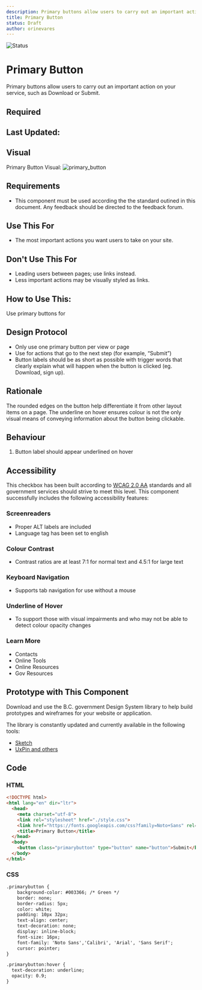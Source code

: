 ```yaml
---
description: Primary buttons allow users to carry out an important action.
title: Primary Button
status: Draft
author: orinevares
---
```


![Status](https://img.shields.io/badge/Component-Draft-orange.svg)

# Primary Button
Primary buttons allow users to carry out an important action on your service, such as Download or Submit.

## Required

## Last Updated:

## Visual
  Primary Button Visual:
![primary_button](https://github.com/bcgov/design-system/blob/master/components/primary_button/images/primary_button.png?raw=true)

## Requirements
* This component must be used according the the standard outined in this document. Any feedback should be directed to the feedback forum.

## Use This For
* The most important actions you want users to take on your site.

## Don't Use This For
*	Leading users between pages; use links instead.
*	Less important actions may be visually styled as links.

## How to Use This:
Use primary buttons for 

## Design Protocol
*	Only use one primary button per view or page
*	Use for actions that go to the next step (for example, “Submit”)
*	Button labels should be as short as possible with trigger words that clearly explain what will happen when the button is clicked (eg. Download, sign up).

## Rationale
The rounded edges on the button help differentiate it from other layout items on a page. The underline on hover ensures colour is not the only visual means of conveying information about the button being clickable.

## Behaviour
1.	Button label should appear underlined on hover

## Accessibility
This checkbox has been built according to [WCAG 2.0 AA](https://www.w3.org/TR/WCAG20/) standards and all government services should strive to meet this level.  This component successfully includes the following accessibility features:

### Screenreaders
* Proper ALT labels are included
* Language tag has been set to english

### Colour Contrast
* Contrast ratios are at least 7:1 for normal text and 4.5:1 for large text

### Keyboard Navigation
* Supports tab navigation for use without a mouse

### Underline of Hover
* To support those with visual impairments and who may not be able to detect colour opacity changes

### Learn More
* Contacts
* Online Tools
* Online Resources
* Gov Resources

## Prototype with This Component
Download and use the B.C. government Design System library to help build prototypes and wireframes for your website or application.

The library is constantly updated and currently available in the following tools:

*	[Sketch](https://sketch.cloud/s/Q0bkG)
* [UxPin and others](https://sketch.cloud/s/Q0bkG)

## Code
### HTML
```HTML
<!DOCTYPE html>
<html lang="en" dir="ltr">
  <head>
    <meta charset="utf-8">
    <link rel="stylesheet" href="./style.css">
    <link href="https://fonts.googleapis.com/css?family=Noto+Sans" rel="stylesheet">
    <title>Primary Button</title>
  </head>
  <body>
    <button class="primarybutton" type="button" name="button">Submit</button>
  </body>
</html>
```

### CSS
```HTML
.primarybutton {
    background-color: #003366; /* Green */
    border: none;
    border-radius: 5px;
    color: white;
    padding: 10px 32px;
    text-align: center;
    text-decoration: none;
    display: inline-block;
    font-size: 16px;
    font-family: 'Noto Sans','Calibri', 'Arial', 'Sans Serif';
    cursor: pointer;
}

.primarybutton:hover {
  text-decoration: underline;
  opacity: 0.9;
}
```

